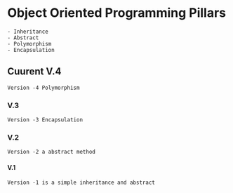 # Object Oriented Programming Pillars
    - Inheritance 
    - Abstract 
    - Polymorphism 
    - Encapsulation


## Cuurent V.4 

    Version -4 Polymorphism 



### V.3

    Version -3 Encapsulation 

### V.2 

    Version -2 a abstract method 


#### V.1 

    Version -1 is a simple inheritance and abstract  